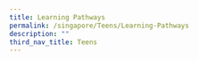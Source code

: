 ```yaml
---
title: Learning Pathways
permalink: /singapore/Teens/Learning-Pathways
description: ""
third_nav_title: Teens
---
```


